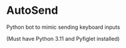 # AutoSend
Python bot to mimic sending keyboard inputs

(Must have Python 3.11 and Pyfiglet installed)

